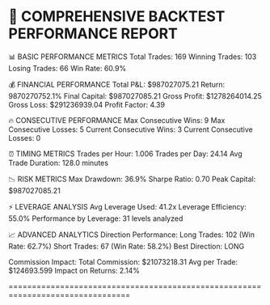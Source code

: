 🚀 COMPREHENSIVE BACKTEST PERFORMANCE REPORT
================================================================================

📊 BASIC PERFORMANCE METRICS
Total Trades: 169
Winning Trades: 103
Losing Trades: 66
Win Rate: 60.9%

💰 FINANCIAL PERFORMANCE
Total P&L: $987027075.21
Return: 9870270752.1%
Final Capital: $987027085.21
Gross Profit: $1278264014.25
Gross Loss: $291236939.04
Profit Factor: 4.39

🔥 CONSECUTIVE PERFORMANCE
Max Consecutive Wins: 9
Max Consecutive Losses: 5
Current Consecutive Wins: 3
Current Consecutive Losses: 0

⏰ TIMING METRICS
Trades per Hour: 1.006
Trades per Day: 24.14
Avg Trade Duration: 128.0 minutes

📉 RISK METRICS
Max Drawdown: 36.9%
Sharpe Ratio: 0.70
Peak Capital: $987027085.21

⚡ LEVERAGE ANALYSIS
Avg Leverage Used: 41.2x
Leverage Efficiency: 55.0%
Performance by Leverage: 31 levels analyzed

📈 ADVANCED ANALYTICS
Direction Performance:
  Long Trades: 102 (Win Rate: 62.7%)
  Short Trades: 67 (Win Rate: 58.2%)
  Best Direction: LONG

Commission Impact:
  Total Commission: $21073218.31
  Avg per Trade: $124693.599
  Impact on Returns: 2.14%

================================================================================
